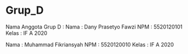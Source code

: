 # Grup_D
Nama Anggota Grup D :
Nama : Dany Prasetyo Fawzi
NPM : 5520120101
Kelas : IF A 2020

Nama : Muhammad Fikriansyah
NPM : 5520120010
Kelas : IF A 2020